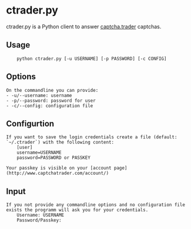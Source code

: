 # ctrader.py

ctrader.py is a Python client to answer [captcha.trader](http://www.captchatrader.com) captchas.

## Usage
		python ctrader.py [-u USERNAME] [-p PASSWORD] [-c CONFIG]

## Options
	On the commandline you can provide:
	- -u/--username: username
	- -p/--password: password for user
	- -c/--config: configuration file


## Configurtion
	If you want to save the login credentials create a file (default: `~/.ctrader`) with the following content:
		[user]
		username=USERNAME
		password=PASSWORD or PASSKEY

	Your passkey is visible on your [account page](http://www.captchatrader.com/account/)

## Input
	If you not provide any commandline options and no configuration file exists the programm will ask you for your credentials.
		Username: USERNAME
		Password/Passkey: 
